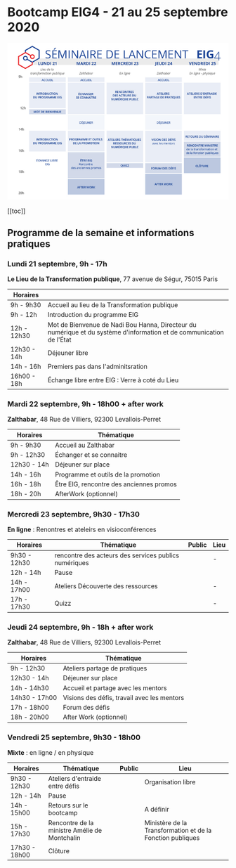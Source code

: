 # Bootcamp EIG4 - 21 au 25 septembre 2020

[![EIG4 Planning Bootcamp](./images/EIG4_Bootcamp_Planning.jpg)](https://raw.githubusercontent.com/entrepreneur-interet-general/eig-link/master/images/EIG4_Bootcamp_Planning.jpg)

[[toc]]

## Programme de la semaine et informations pratiques

### Lundi 21 septembre, 9h - 17h
**Le Lieu de la Transformation publique**, 77 avenue de Ségur, 75015 Paris

| Horaires |  |
| -------- | -------- | 
| 9h - 9h30 | Accueil au lieu de la Transformation publique |
| 9h - 12h |  Introduction du programme EIG  |
| 12h - 12h30 |  Mot de Bienvenue de Nadi Bou Hanna, Directeur du numérique et du système d'information et de communication de l'État |
| 12h30 - 14h | Déjeuner libre |
| 14h - 16h | Premiers pas dans l'adminitsration |
| 16h00 - 18h | Échange libre entre EIG : Verre à coté du Lieu |


### Mardi 22 septembre, 9h - 18h00 + after work
**Zalthabar**, 48 Rue de Villiers, 92300 Levallois-Perret

| Horaires | Thématique | 
| -------- | -------- |
| 9h - 9h30 | Accueil au Zalthabar |
| 9h - 12h30 | Échanger et se connaitre |
| 12h30 - 14h | Déjeuner sur place |
| 14h - 16h | Programme et outils de la promotion |
| 16h - 18h | Être EIG, rencontre des anciennes promos |
| 18h - 20h| AfterWork (optionnel) |

### Mercredi 23 septembre, 9h30 - 17h30
**En ligne** : Renontres et ateleirs en visioconférences

| Horaires | Thématique | Public | Lieu | 
| -------- | -------- | -------- | -------- | 
| 9h30 - 12h30 | rencontre des acteurs des services publics numériques | | - |
| 12h - 14h | Pause | | |
| 14h - 17h00 | Ateliers Découverte des ressources | | - |
| 17h - 17h30 | Quizz | | - |

### Jeudi 24 septembre, 9h - 18h + after work
**Zalthabar**, 48 Rue de Villiers, 92300 Levallois-Perret

| Horaires | Thématique |
| -------- | -------- |
| 9h - 12h30 | Ateliers partage de pratiques |
| 12h30 - 14h | Déjeuner sur place |
| 14h - 14h30 | Accueil et partage avec les mentors|
| 14h30 - 17h00 | Visions des défis, travail avec les mentors|
| 17h - 18h00 | Forum des défis |
| 18h - 20h00 | After Work (optionnel) |

### Vendredi 25 septembre, 9h30 - 18h00
**Mixte** : en ligne / en physique

| Horaires | Thématique | Public | Lieu | 
| -------- | -------- | -------- | -------- | 
| 9h30 - 12h30 | Ateliers d'entraide entre défis | | Organisation libre |
| 12h - 14h | Pause | | |
| 14h - 15h00 | Retours sur le bootcamp | | A définir |
| 15h - 17h30 | Rencontre de la ministre Amélie de Montchalin | | Ministère de la Transformation et de la Fonction publiques |
| 17h30 - 18h00 | Clôture | | |


